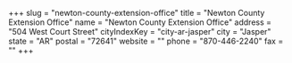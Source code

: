 +++
slug = "newton-county-extension-office"
title = "Newton County Extension Office"
name = "Newton County Extension Office"
address = "504 West Court Street"
cityIndexKey = "city-ar-jasper"
city = "Jasper"
state = "AR"
postal = "72641"
website = ""
phone = "870-446-2240"
fax = ""
+++

